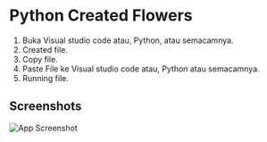 


# Python Created Flowers

1. Buka Visual studio code atau, Python, atau semacamnya.
2. Created file.
3. Copy file.
4. Paste File ke Visual studio code atau, Python atau semacamnya.
5. Running file.








## Screenshots

![App Screenshot](.immage/../image/flowerspy.png)

